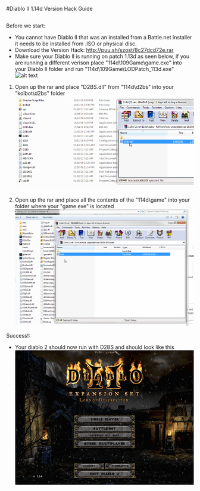 #Diablo II 1.14d Version Hack Guide
##

Before we start:
 - You cannot have Diablo II that was an installed from a Battle.net installer it needs to be installed from .ISO or physical disc.
 - Download the Version Hack: http://puu.sh/szost/8c27dcd72e.rar
 - Make sure your Diablo II is running on patch 1.13d as seen below, if you are running a different verison place "114d\109Game\game.exe" into your Diablo II folder
 	and run "114d\109Game\LODPatch_113d.exe"
![alt text](http://puu.sh/szo8z/93a94d7464.jpg "Logo Title Text 1")

1) Open up the rar and place "D2BS.dll" from "114d\d2bs" into your "kolbot\d2bs" folder
![alt text](https://github.com/DetectiveSquirrel/Version-Hack-Guide-1.14d/blob/master/d2bs-replace.gif "Logo Title Text 1")

2) Open up the rar and place all the contents of the "114d\game" into your folder where your "game.exe" is located
![alt text](https://github.com/DetectiveSquirrel/Version-Hack-Guide-1.14d/blob/master/diablo2-replace.gif "Logo Title Text 1")


Success!:
 - Your diablo 2 should now run with D2BS and should look like this
![alt text](https://github.com/DetectiveSquirrel/Version-Hack-Guide-1.14d/blob/master/versionhack-done.gif "Logo Title Text 1")
